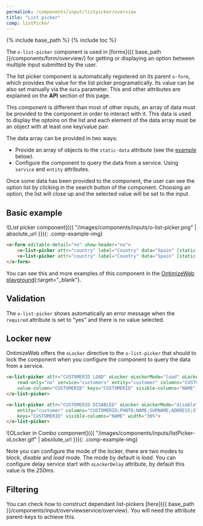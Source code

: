 ```yaml
---
permalink: /components/input/listpicker/overview
title: "List picker"
comp: listPicker
---
```


{% include base_path %}
{% include toc %}

The `o-list-picker` component is used in [forms]({{ base_path }}/components/form/overview/) for getting or displaying an option between multiple input submitted by the user.

The list picker component is automatically registered on its parent `o-form`, which provides the value for the list picker programatically. Its value can be also set manually via the `data` parameter. This and other attributes are explained on the **API** section of this page.

This component is different than most of other inputs, an array of data must be provided to the component in order to interact with it. This data is used to display the optoins on the list and each element of the data array must be an object with at least one key/value pair.

The data array can be provided in two ways:
* Provide an array of objects to the `static-data` attribute (see the [example](#basic-example) below).
* Configure the component to query the data from a service. Using `service` and `entity` attributes.

Once some data has been provided to the component, the user can see the option list by clicking in the search button of the component. Choosing an option, the list will close up and the selected value will be set to the input.

## Basic example
![List picker component]({{ "/images/components/inputs/o-list-picker.png" | absolute_url }}){: .comp-example-img}

```html
<o-form editable-detail="no" show-header="no">
    <o-list-picker attr="country" label="Country" data="Spain" [static-data]="getStaticData()" value-column="name" columns="id;name" visible-columns="name" read-only="no" required="yes"></o-list-picker>
    <o-list-picker attr="country" label="Country" data="Spain" [static-data]="getStaticData()" value-column="name" columns="id;name" visible-columns="name" enabled="no"></o-list-picker>
</o-form>
```
You can see this and more examples of this component in the [OntimizeWeb playground]({{site.playgroundurl}}/main/inputs/listpicker){:target="_blank"}.

## Validation
The `o-list-picker` shows automatically an error message when the `required` attribute is set to "yes" and there is no value selected.

## Locker <span class='menuitem-badge'>new<span>

OntimizeWeb offers the `oLocker` directive to the `o-list-picker` that should to lock the component when you configure the component to query the data from a service.

```html
<o-list-picker attr="CUSTOMERID LOAD" oLocker oLockerMode="load" oLockerDelay="1500"
    read-only="no" service="customers" entity="customer" columns="CUSTOMERID;PHOTO;NAME;SURNAME;ADDRESS;STARTDATE;EMAIL"
    value-column="CUSTOMERID" keys="CUSTOMERID" visible-columns="NAME" width="30%">
</o-list-picker>

<o-list-picker attr="CUSTOMERID DISABLED" oLocker oLockerMode="disable" read-only="no" service="customers"
    entity="customer" columns="CUSTOMERID;PHOTO;NAME;SURNAME;ADDRESS;STARTDATE;EMAIL" value-column="CUSTOMERID"
    keys="CUSTOMERID" visible-columns="NAME" width="30%">
</o-list-picker>
```
![OLocker in  Combo component]({{ "/images/components/inputs/listPicker-oLocker.gif" | absolute_url }}){: .comp-example-img}

Note you can configure the mode of the locker, there are two modes to block, *disable* and *load* mode. The mode by default is *load*. You can configure  delay service start with `oLockerDelay` attribute, by default this value is the *250ms*.


## Filtering

You can check how to construct dependant list-pickers [here]({{ base_path }}/components/input/overviewservice/overview). You will need the attribute parent-keys to achieve this.